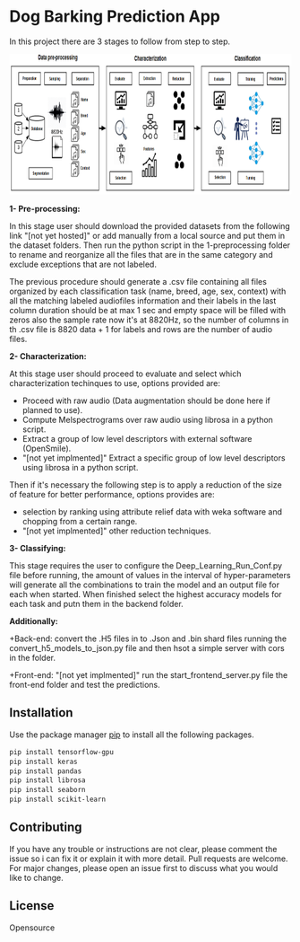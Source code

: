 # Dog Barking Prediction App

In this project there are 3 stages to follow from step to step.

<img src="./overall procedure.png" height="250" />

**1- Pre-processing:** 

In this stage user should download the provided datasets from the following link "[not yet hosted]" or add manually from a local source and put them in the dataset folders. Then run the python script in the 1-preprocessing folder to rename and reorganize all the files that are in the same category and exclude exceptions that are not labeled. 

The previous procedure should generate a .csv file containing all files organized by each classification task (name, breed, age, sex, context) with all the matching labeled audiofiles information and their labels in the last column duration should be at max 1 sec and empty space will be filled with zeros also the sample rate now it's at 8820Hz, so the number of columns in th .csv file is 8820 data + 1 for labels and rows are the number of audio files.  

**2- Characterization:**

At this stage user should proceed to evaluate and select which characterization techinques to use, options provided are: 
+ Proceed with raw audio (Data augmentation should be done here if planned to use). 
+ Compute Melspectrograms over raw audio using librosa in a python script.
+ Extract a group of low level descriptors with external software (OpenSmile).
+ "[not yet implmented]" Extract a specific group of low level descriptors using librosa in a python script.

Then if it's necessary the following step is to apply a reduction of the size of feature for better performance, options provides are:
+ selection by ranking using attribute relief data with weka software and chopping from a certain range.
+ "[not yet implmented]" other reduction techniques.

**3- Classifying:**  

This stage requires the user to configure the Deep_Learning_Run_Conf.py file before running, the amount of values in the interval of hyper-parameters will generate all the combinations to train the model and an output file for each when started. When finished select the highest accuracy models for each task and putn them in the backend folder.

**Additionally:** 

+Back-end: convert the .H5 files in to .Json and .bin shard files running the convert_h5_models_to_json.py file and then hsot a simple server with cors in the folder.

+Front-end: "[not yet implmented]" run the start_frontend_server.py file the front-end folder and test the predictions.

## Installation

Use the package manager [pip](https://pip.pypa.io/en/stable/) to install all the following packages.

```bash
pip install tensorflow-gpu 
pip install keras
pip install pandas
pip install librosa
pip install seaborn
pip install scikit-learn
```

## Contributing
If you have any trouble or instructions are not clear, please comment the issue so i can fix it or explain it with more detail.
Pull requests are welcome. For major changes, please open an issue first to discuss what you would like to change.

## License
Opensource
